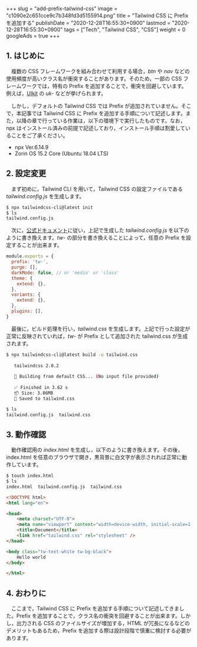 +++
slug = "add-prefix-tailwind-css"
image = "c1090e2c651cce9c7b348fd3d5155914.png"
title = "Tailwind CSS に Prefix を追加する"
publishDate = "2020-12-28T16:55:30+0900"
lastmod = "2020-12-28T16:55:30+0900"
tags = ["Tech", "Tailwind CSS", "CSS"]
weight = 0
googleAds = true
+++

## 1. はじめに

　複数の CSS フレームワークを組み合わせて利用する場合，*btn* や *nav* などの使用頻度が高いクラス名が衝突することがあります。そのため，一部の CSS フレームワークでは，特有の Prefix を追加することで，衝突を回避しています。例えば，[UIkit](https://getuikit.com/) の *uk-* などが挙げられます。

　しかし，デフォルトの Tailwind CSS では Prefix が追加されていません。そこで，本記事では Tailwind CSS に Prefix を追加する手順について記述します。また，以降の章で行っている作業は，以下の環境下で実行したものです。なお，npx はインストール済みの前提で記述しており，インストール手順は割愛していることをご了承ください。

* npx Ver.6.14.9
* Zorin OS 15.2 Core (Ubuntu 18.04 LTS)

## 2. 設定変更

　まず初めに，Tailwind CLI を用いて，Tailwind CSS の設定ファイルである *tailwind.config.js* を生成します。

```bash
$ npx tailwindcss-cli@latest init
$ ls
tailwind.config.js
```

　次に，[公式ドキュメント](https://tailwindcss.com/docs/configuration#prefix)に従い，上記で生成した *tailwind.config.js* を以下のように書き換えます。*tw-* の部分を書き換えることによって，任意の Prefix を設定することが出来ます。

```js {linenos=table,hl_lines=[2]}
module.exports = {
  prefix: 'tw-',
  purge: [],
  darkMode: false, // or 'media' or 'class'
  theme: {
    extend: {},
  },
  variants: {
    extend: {},
  },
  plugins: [],
}
```

　最後に，ビルド処理を行い，*tailwind.css* を生成します。上記で行った設定が正常に反映されていれば，*tw-* が Prefix として追加された tailwind.css が生成されます。

```bash
$ npx tailwindcss-cli@latest build -o tailwind.css
  
   tailwindcss 2.0.2
  
   🚀 Building from default CSS... (No input file provided)
  
   ✅ Finished in 3.62 s
   📦 Size: 3.86MB
   💾 Saved to tailwind.css

$ ls
tailwind.config.js  tailwind.css
```

## 3. 動作確認

　動作確認用の *index.html* を生成し，以下のように書き換えます。その後，index.html を任意のブラウザで開き，黒背景に白文字が表示されれば正常に動作しています。

```bash
$ touch index.html
$ ls
index.html  tailwind.config.js  tailwind.css
```

```html
<!DOCTYPE html>
<html lang="en">

<head>
    <meta charset="UTF-8">
    <meta name="viewport" content="width=device-width, initial-scale=1.0">
    <title>Document</title>
    <link href="tailwind.css" rel="stylesheet" />
</head>

<body class="tw-text-white tw-bg-black">
    Hello world
</body>

</html>
```

## 4. おわりに

　ここまで，Tailwind CSS に Prefix を追加する手順について記述してきました。Prefix を追加することで，クラス名の衝突を回避することが出来ます。しかし，出力される CSS のファイルサイズが増加する，HTML が冗長になるなどのデメリットもあるため，Prefix を追加する際は設計段階で慎重に検討する必要があります。